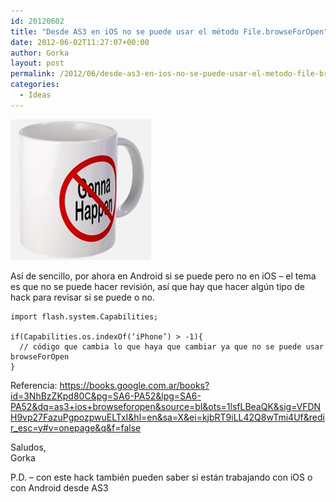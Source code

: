 ```yaml
---
id: 20120602
title: "Desde AS3 en iOS no se puede usar el método File.browseForOpen"
date: 2012-06-02T11:27:07+00:00
author: Gorka
layout: post
permalink: /2012/06/desde-as3-en-ios-no-se-puede-usar-el-metodo-file-browseforopen/
categories:
  - Ideas
---
```

<img style="margin: auto;" src="/public/img/2012/06/not_gonna_happen_mug.jpg" alt="Not gonna happen mug" />

Así de sencillo, por ahora en Android si se puede pero no en iOS – el tema es que no se puede hacer revisión, así que hay que hacer algún tipo de hack para revisar si se puede o no.

```AS3
import flash.system.Capabilities;

if(Capabilities.os.indexOf(‘iPhone’) > -1){
  // código que cambia lo que haya que cambiar ya que no se puede usar browseForOpen
}
```

Referencia: https://books.google.com.ar/books?id=3NhBzZKpd80C&pg=SA6-PA52&lpg=SA6-PA52&dq=as3+ios+browseforopen&source=bl&ots=1lsfLBeaQK&sig=VFDNH9vp27FazuPgpozpwuELTxI&hl=en&sa=X&ei=kjbRT9iLL42Q8wTmi4Uf&redir_esc=y#v=onepage&q&f=false

Saludos,<br />
Gorka

P.D. – con este hack también pueden saber si están trabajando con iOS o con Android desde AS3

